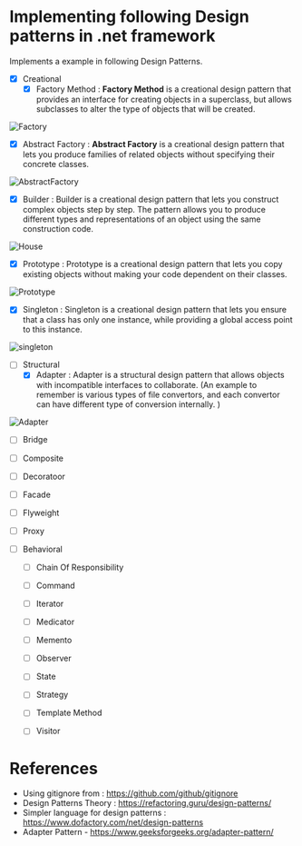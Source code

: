 # Implementing following Design patterns in .net framework 

Implements a example in following Design Patterns. 

- [x] Creational
  - [x] Factory Method : **Factory Method** is a creational design pattern that provides an interface for creating objects in a superclass, but allows subclasses to alter the type of objects that will be created. 

![Factory](https://user-images.githubusercontent.com/15343632/143724954-049d1d09-b46b-463e-b7e4-b148a12a9b50.png)
    
  - [x] Abstract Factory : **Abstract Factory** is a creational design pattern that lets you produce families of related objects without specifying their concrete classes. 
 
 ![AbstractFactory](https://user-images.githubusercontent.com/15343632/143725241-ab2223a2-48ec-4fbc-af19-b234de732507.png)


  - [x] Builder : Builder is a creational design pattern that lets you construct complex objects step by step. The pattern allows you to produce different types and representations of an object using the same construction code.  

![House](https://user-images.githubusercontent.com/15343632/144766385-def4eae2-adee-4229-902a-084c32836377.png)


  - [x] Prototype : Prototype is a creational design pattern that lets you copy existing objects without making your code dependent on their classes.
  
 ![Prototype](https://user-images.githubusercontent.com/15343632/144766450-8d1521fa-bcc4-4398-bada-7c1964dac152.png)

  - [x] Singleton : Singleton is a creational design pattern that lets you ensure that a class has only one instance, while providing a global access point to this instance.

![singleton](https://user-images.githubusercontent.com/15343632/144766472-eb9d0a04-8cd7-4a98-84e2-af8cae38d29a.png)


- [ ] Structural 
  - [x] Adapter : Adapter is a structural design pattern that allows objects with incompatible interfaces to collaborate. (An example to remember is various types of file convertors, and each convertor can have different type of conversion internally. )

![Adapter](https://user-images.githubusercontent.com/15343632/144773098-d0ea6eda-ebe9-491d-bee1-939a74c02617.png)


  - [ ] Bridge
  - [ ] Composite
  - [ ] Decoratoor
  - [ ] Facade
  - [ ] Flyweight
  - [ ] Proxy

- [ ] Behavioral 
  - [ ] Chain Of Responsibility
  - [ ] Command
  - [ ] Iterator
  - [ ] Medicator
  - [ ] Memento
  - [ ] Observer
  - [ ] State
  - [ ] Strategy
  - [ ] Template Method
  - [ ] Visitor


# References 

- Using gitignore from : https://github.com/github/gitignore 
- Design Patterns Theory : https://refactoring.guru/design-patterns/
- Simpler language for design patterns : https://www.dofactory.com/net/design-patterns
- Adapter Pattern - https://www.geeksforgeeks.org/adapter-pattern/



